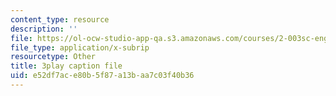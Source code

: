 ```yaml
---
content_type: resource
description: ''
file: https://ol-ocw-studio-app-qa.s3.amazonaws.com/courses/2-003sc-engineering-dynamics-fall-2011/e52df7ace80b5f87a13baa7c03f40b36_cd8lDtAtJbE.vtt
file_type: application/x-subrip
resourcetype: Other
title: 3play caption file
uid: e52df7ac-e80b-5f87-a13b-aa7c03f40b36
---
```

